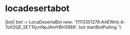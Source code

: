 # locadesertabot

|bot|
bot := LocaDesertaBot  new: '11113351276:AAEWnlj-d-7oX2QE_5ETTtjcnNpJAmYBH3989'.
bot startBotPulling: 1.
